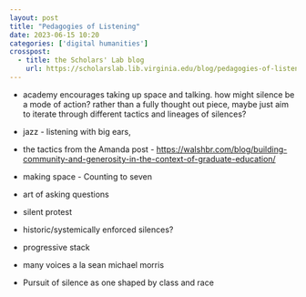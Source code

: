 ```yaml
---
layout: post
title: "Pedagogies of Listening"
date: 2023-06-15 10:20
categories: ['digital humanities']
crosspost:
  - title: the Scholars' Lab blog
    url: https://scholarslab.lib.virginia.edu/blog/pedagogies-of-listening
---
```


* academy encourages taking up space and talking. how might silence be a mode of action?
rather than a fully thought out piece, maybe just aim to iterate through different tactics and lineages of silences?

* jazz - listening with big ears,
* the tactics from the Amanda post - https://walshbr.com/blog/building-community-and-generosity-in-the-context-of-graduate-education/ 
* making space - Counting to seven
* art of asking questions
* silent protest
* historic/systemically enforced silences?
* progressive stack
* many voices a la sean michael morris
* Pursuit of silence as one shaped by class and race